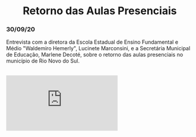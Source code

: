<center><h1>Retorno das Aulas Presenciais</h1></center>
<h3>30/09/20</h3>


Entrevista com a diretora da Escola Estadual de Ensino Fundamental e Médio "Waldemiro Hemerly", Lucinete Marconsini, e a Secretária Municipal de Educação, Marlene Decoté, sobre o 
retorno das aulas presenciais no município de Rio Novo do Sul.

<br>
<div class="containerVideo">
  <iframe class="responsive-iframe-Video" src="https://www.youtube.com/embed/D4xJ8joUHzM" frameborder="0" allow="accelerometer; autoplay; encrypted-media; gyroscope; picture-in-picture" allowfullscreen></iframe>
</div>
<br>
